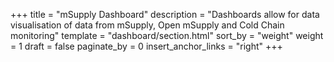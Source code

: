 +++
title = "mSupply Dashboard"
description = "Dashboards allow for data visualisation of data from mSupply, Open mSupply and Cold Chain monitoring"
template = "dashboard/section.html"
sort_by = "weight"
weight = 1
draft = false
paginate_by = 0
insert_anchor_links = "right"
+++
